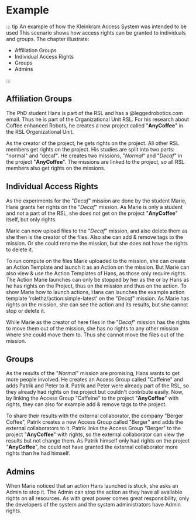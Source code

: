 # Example

::: tip An example of how the Kleinkram Access System was intended to be used
This scenario shows how access rights can be granted to individuals and groups.
The chapter illustrate:

- Affiliation Groups
- Individual Access Rights
- Groups
- Admins

:::

## Affiliation Groups

The PhD student Hans is part of the RSL and has a @leggedrobotics.com email. Thus he is part of the Organizational Unit RSL.
For his research about Coffee enhanced Robots, he creates a new project called "**AnyCoffee**" in the RSL Organizational Unit.

As the creator of the project, he gets <Delete/> rights on the project. All other RSL members get <Create/> rights on the project.
His studies are split into two parts: "normal" and "decaf". He creates two missions, "_Normal_" and "_Decaf_" in the project "**AnyCoffee**".
The missions are linked to the project, so all RSL members also get <Create/> rights on the missions.

## Individual Access Rights

As the experiments for the "_Decaf_" mission are done by the student Marie, Hans grants her <Modify/> rights on the "_Decaf_" mission.
As Marie is only a student and not a part of the RSL, she does not get <Create/> on the project "**AnyCoffee**" itself,
but only <Read hint="While against the schema of inherited rights, this is needed so that she can do anything with the mission"/> rights.

Marie can now upload files to the "_Decaf_" mission, and also delete them as she then is the creator of the files.
Also she can add & remove tags to the mission. Or she could rename the mission, but she does not have the rights to delete it.

To run compute on the files Marie uploaded to the mission, she can create an Action Template and launch it as an Action on the mission.
But Marie can also view & use the Action Templates of Hans, as those only require <Any/> rights. The Action Marie launches can
only be stopped by her as the <Creator/> or by Hans as he has <Delete/> rights on the Project, thus on the mission and thus on the action.
To show Marie how to launch actions, Hans can launches the example action template 'rslethz/action:simple-latest' on the "_Decaf_" mission.
As Marie has <Modify/> rights on the mission, she can see the action and its results, but she cannot stop or delete it.

While Marie as the creator of here files in the "_Decaf_" mission has the rights to move them out of the mission, she has no rights to any other mission
where she could move them to. Thus she cannot move the files out of the mission.

## Groups

As the results of the "_Normal_" mission are promising, Hans wants to get more people involved. He creates an Access Group called "Caffeine" and adds Patrik and Peter to it.
Patrik and Peter were already part of the RSL, so they already had <Create/> rights on the project but couldn't contribute easily.
Now, by linking the Access Group "Caffeine" to the project "**AnyCoffee**" with <Modify/> rights, they can also for example add & remove tags to the project.

To share their results with the external collaborator, the company "Berger Coffee", Patrik creates a new Access Group called "Berger" and adds the external collaborators to it.
Patrik links the Access Group "Berger" to the project "**AnyCoffee**" with <Read/> rights, so the external collaborator can view the results but not change them.
As Patrik himself only had <Modify/> rights on the project "**AnyCoffee**", he could not have granted the external collaborator more rights than he had himself.

## Admins

When Marie noticed that an action Hans launched is stuck, she asks an Admin to stop it. The Admin can stop the action as they
have all available rights on all resources. As with great power comes great responsibility, only the developers of the system and the system administrators have Admin rights.
